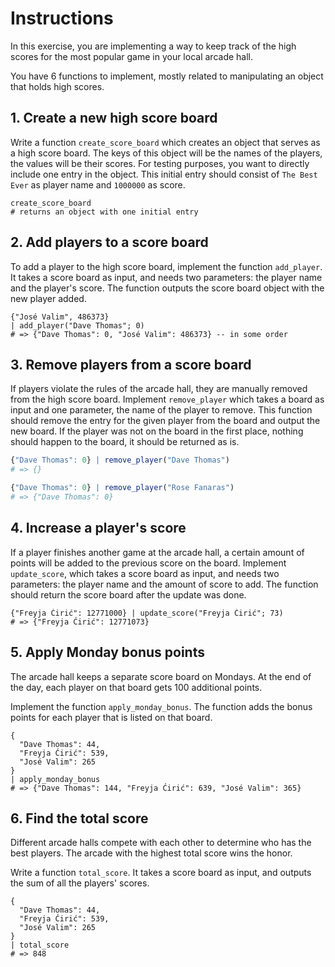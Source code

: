# Instructions

In this exercise, you are implementing a way to keep track of the high scores for the most popular game in your local arcade hall.

You have 6 functions to implement, mostly related to manipulating an object that holds high scores.

## 1. Create a new high score board

Write a function `create_score_board` which creates an object that serves as a high score board.
The keys of this object will be the names of the players, the values will be their scores.
For testing purposes, you want to directly include one entry in the object.
This initial entry should consist of `The Best Ever` as player name and `1000000` as score.

```jq
create_score_board
# returns an object with one initial entry
```

## 2. Add players to a score board

To add a player to the high score board, implement the function `add_player`.
It takes a score board as input, and needs two parameters: the player name and the player's score.
The function outputs the score board object with the new player added.

```jq
{"José Valim", 486373}
| add_player("Dave Thomas"; 0)
# => {"Dave Thomas": 0, "José Valim": 486373} -- in some order
```

## 3. Remove players from a score board

If players violate the rules of the arcade hall, they are manually removed from the high score board.
Implement `remove_player` which takes a board as input and one parameter, the name of the player to remove.
This function should remove the entry for the given player from the board and output the new board.
If the player was not on the board in the first place, nothing should happen to the board, it should be returned as is.

```q
{"Dave Thomas": 0} | remove_player("Dave Thomas")
# => {}

{"Dave Thomas": 0} | remove_player("Rose Fanaras")
# => {"Dave Thomas": 0}
```

## 4. Increase a player's score

If a player finishes another game at the arcade hall, a certain amount of points will be added to the previous score on the board.
Implement `update_score`, which takes a score board as input, and needs two parameters: the player name and the amount of score to add.
The function should return the score board after the update was done.

```jq
{"Freyja Ćirić": 12771000} | update_score("Freyja Ćirić"; 73)
# => {"Freyja Ćirić": 12771073}
```

## 5. Apply Monday bonus points

The arcade hall keeps a separate score board on Mondays.
At the end of the day, each player on that board gets 100 additional points.

Implement the function `apply_monday_bonus`.
The function adds the bonus points for each player that is listed on that board.

```jq
{
  "Dave Thomas": 44,
  "Freyja Ćirić": 539,
  "José Valim": 265
}
| apply_monday_bonus
# => {"Dave Thomas": 144, "Freyja Ćirić": 639, "José Valim": 365}
```

## 6. Find the total score

Different arcade halls compete with each other to determine who has the best players.
The arcade with the highest total score wins the honor.

Write a function `total_score`.
It takes a score board as input, and outputs the sum of all the players' scores.

```jq
{
  "Dave Thomas": 44,
  "Freyja Ćirić": 539,
  "José Valim": 265
}
| total_score
# => 848
```
```
